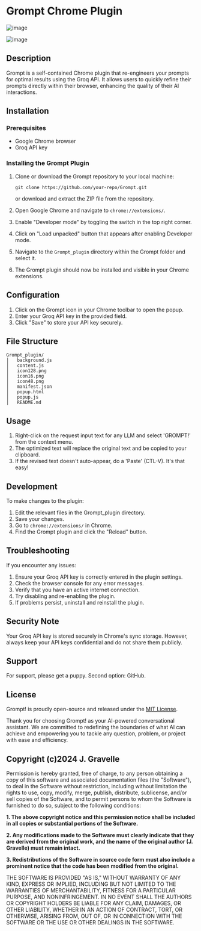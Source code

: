 # Grompt Chrome Plugin

![image](https://github.com/user-attachments/assets/150ed71a-d93d-42f5-9472-54dad9b351bb)

![image](https://github.com/user-attachments/assets/3a00f797-698f-4133-b1e6-eebc8ca4c9a7)


## Description
Grompt is a self-contained Chrome plugin that re-engineers your prompts for optimal results using the Groq API. It allows users to quickly refine their prompts directly within their browser, enhancing the quality of their AI interactions.

## Installation

### Prerequisites
- Google Chrome browser
- Groq API key

### Installing the Grompt Plugin

1. Clone or download the Grompt repository to your local machine:
   ```
   git clone https://github.com/your-repo/Grompt.git
   ```
   or download and extract the ZIP file from the repository.

2. Open Google Chrome and navigate to `chrome://extensions/`.

3. Enable "Developer mode" by toggling the switch in the top right corner.

4. Click on "Load unpacked" button that appears after enabling Developer mode.

5. Navigate to the `Grompt_plugin` directory within the Grompt folder and select it.

6. The Grompt plugin should now be installed and visible in your Chrome extensions.

## Configuration

1. Click on the Grompt icon in your Chrome toolbar to open the popup.
2. Enter your Groq API key in the provided field.
3. Click "Save" to store your API key securely.

## File Structure

```
Grompt_plugin/
│   background.js
│   content.js
│   icon128.png
│   icon16.png
│   icon48.png
│   manifest.json
│   popup.html
│   popup.js
│   README.md
```

## Usage

1. Right-click on the request input text for any LLM and select 'GROMPT!' from the context menu.
2. The optimized text will replace the original text and be copied to your clipboard.
3. If the revised text doesn't auto-appear, do a 'Paste' (CTL-V). It's that easy!

## Development

To make changes to the plugin:

1. Edit the relevant files in the Grompt_plugin directory.
2. Save your changes.
3. Go to `chrome://extensions/` in Chrome.
4. Find the Grompt plugin and click the "Reload" button.

## Troubleshooting

If you encounter any issues:

1. Ensure your Groq API key is correctly entered in the plugin settings.
2. Check the browser console for any error messages.
3. Verify that you have an active internet connection.
4. Try disabling and re-enabling the plugin.
5. If problems persist, uninstall and reinstall the plugin.

## Security Note

Your Groq API key is stored securely in Chrome's sync storage. However, always keep your API keys confidential and do not share them publicly.

## Support

For support, please get a puppy.  Second option: GitHub.

## License

Grompt! is proudly open-source and released under the [MIT License](https://opensource.org/licenses/MIT).

Thank you for choosing Grompt! as your AI-powered conversational assistant. We are committed to redefining the boundaries of what AI can achieve and empowering you to tackle any question, problem, or project with ease and efficiency.

## Copyright (c)2024 J. Gravelle

Permission is hereby granted, free of charge, to any person obtaining a copy of this software and associated documentation files (the "Software"), to deal in the Software without restriction, including without limitation the rights to use, copy, modify, merge, publish, distribute, sublicense, and/or sell copies of the Software, and to permit persons to whom the Software is furnished to do so, subject to the following conditions:

**1. The above copyright notice and this permission notice shall be included in all copies or substantial portions of the Software.**

**2. Any modifications made to the Software must clearly indicate that they are derived from the original work, and the name of the original author (J. Gravelle) must remain intact.**

**3. Redistributions of the Software in source code form must also include a prominent notice that the code has been modified from the original.**

THE SOFTWARE IS PROVIDED "AS IS," WITHOUT WARRANTY OF ANY KIND, EXPRESS OR IMPLIED, INCLUDING BUT NOT LIMITED TO THE WARRANTIES OF MERCHANTABILITY, FITNESS FOR A PARTICULAR PURPOSE, AND NONINFRINGEMENT. IN NO EVENT SHALL THE AUTHORS OR COPYRIGHT HOLDERS BE LIABLE FOR ANY CLAIM, DAMAGES, OR OTHER LIABILITY, WHETHER IN AN ACTION OF CONTRACT, TORT, OR OTHERWISE, ARISING FROM, OUT OF, OR IN CONNECTION WITH THE SOFTWARE OR THE USE OR OTHER DEALINGS IN THE SOFTWARE.

